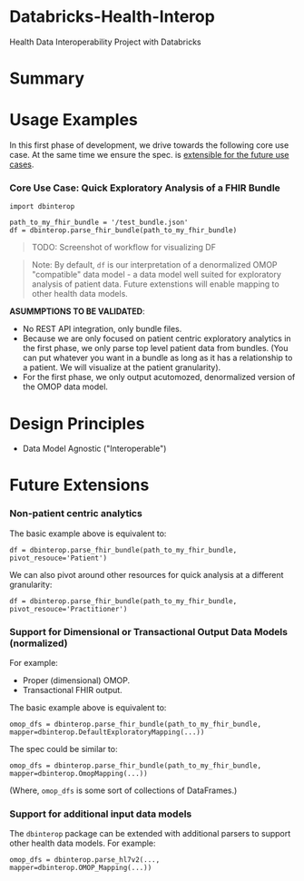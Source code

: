 # Databricks-Health-Interop
Health Data Interoperability Project with Databricks

# Summary

# Usage Examples
In this first phase of development, we drive
towards the following core use case. At the same
time we ensure the spec. is [extensible for the future
use cases](#future-extensions).

### Core Use Case: Quick Exploratory Analysis of a FHIR Bundle
```
import dbinterop

path_to_my_fhir_bundle = '/test_bundle.json'
df = dbinterop.parse_fhir_bundle(path_to_my_fhir_bundle)
```
> TODO: Screenshot of workflow for visualizing DF

> Note: By default, `df` is our interpretation of
> a denormalized OMOP "compatible" data model - a
> data model well suited for exploratory analysis of
> patient data. Future extenstions will enable mapping
> to other health data models.

**ASUMMPTIONS TO BE VALIDATED**:
- No REST API integration, only bundle files.
- Because we are only focused on patient centric exploratory
  analytics in the first phase, we only parse top level patient
  data from bundles. (You can put whatever you want in
  a bundle as long as it has a relationship to a patient.
  We will visualize at the patient granularity).
- For the first phase, we only output acutomozed, denormalized 
  version of the OMOP data model.

# Design Principles
- Data Model Agnostic ("Interoperable")

# Future Extensions

### Non-patient centric analytics
The basic example above is equivalent to:
```
df = dbinterop.parse_fhir_bundle(path_to_my_fhir_bundle, pivot_resouce='Patient')
```

We can also pivot around other resources for quick analysis at
a different granularity:
```
df = dbinterop.parse_fhir_bundle(path_to_my_fhir_bundle, pivot_resouce='Practitioner')
```

### Support for Dimensional or Transactional Output Data Models (normalized)
For example:
- Proper (dimensional) OMOP.
- Transactional FHIR output.

The basic example above is equivalent to:
```
omop_dfs = dbinterop.parse_fhir_bundle(path_to_my_fhir_bundle, mapper=dbinterop.DefaultExploratoryMapping(...))
```
The spec could be similar to:
```
omop_dfs = dbinterop.parse_fhir_bundle(path_to_my_fhir_bundle, mapper=dbinterop.OmopMapping(...))
```
(Where, `omop_dfs` is some sort of collections of DataFrames.)

### Support for additional input data models
The `dbinterop` package can be extended with additional parsers to support
other health data models. For example:
```
omop_dfs = dbinterop.parse_hl7v2(..., mapper=dbinterop.OMOP_Mapping(...))
```

